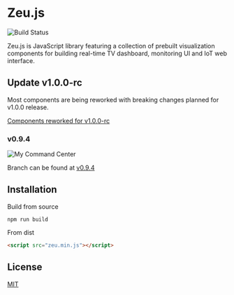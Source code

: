 # Zeu.js

![Build Status](https://travis-ci.org/shzlw/zeu.svg?branch=master)

Zeu.js is JavaScript library featuring a collection of prebuilt visualization components for building real-time TV dashboard, monitoring UI and IoT web interface.

## Update v1.0.0-rc

Most components are being reworked with breaking changes planned for v1.0.0 release.

[Components reworked for v1.0.0-rc](https://shzlw.github.io/zeu/examples/components-home.html)

### v0.9.4

![My Command Center](https://github.com/shzlw/zeu/tree/master/examples/my-command-center.v0.9.1.gif)

Branch can be found at [v0.9.4](https://github.com/shzlw/zeu/tree/v0.9.4)

## Installation

Build from source
```
npm run build
```

From dist
```html
<script src="zeu.min.js"></script>
```

## License

[MIT](http://opensource.org/licenses/MIT)
